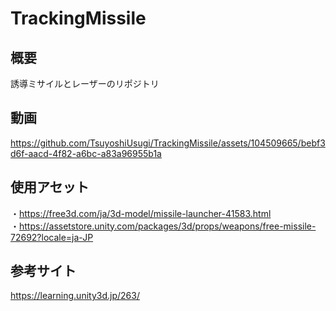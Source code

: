 # TrackingMissile  
## 概要  
誘導ミサイルとレーザーのリポジトリ  
## 動画  


https://github.com/TsuyoshiUsugi/TrackingMissile/assets/104509665/bebf3d6f-aacd-4f82-a6bc-a83a96955b1a  


## 使用アセット  
・https://free3d.com/ja/3d-model/missile-launcher-41583.html  
・https://assetstore.unity.com/packages/3d/props/weapons/free-missile-72692?locale=ja-JP  
## 参考サイト  
https://learning.unity3d.jp/263/  
